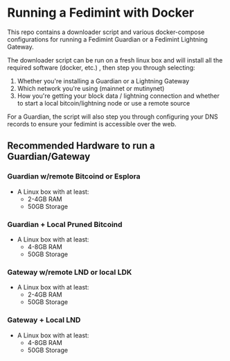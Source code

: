 # Running a Fedimint with Docker

This repo contains a downloader script and various docker-compose configurations for running a Fedimint Guardian or a Fedimint Lightning Gateway.

The downloader script can be run on a fresh linux box and will install all the required software (docker, etc.) , then step you through selecting:

1. Whether you're installing a Guardian or a Lightning Gateway
2. Which network you're using (mainnet or mutinynet)
3. How you're getting your block data / lightning connection and whether to start a local bitcoin/lightning node or use a remote source

For a Guardian, the script will also step you through configuring your DNS records to ensure your fedimint is accessible over the web.

## Recommended Hardware to run a Guardian/Gateway

### Guardian w/remote Bitcoind or Esplora

- A Linux box with at least:
  - 2-4GB RAM
  - 50GB Storage

### Guardian + Local Pruned Bitcoind

- A Linux box with at least:
  - 4-8GB RAM
  - 50GB Storage

### Gateway w/remote LND or local LDK

- A Linux box with at least:
  - 2-4GB RAM
  - 50GB Storage

### Gateway + Local LND

- A Linux box with at least:
  - 4-8GB RAM
  - 50GB Storage
